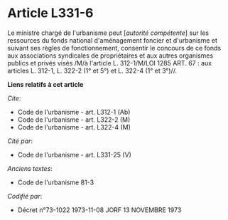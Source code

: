 # Article L331-6

Le ministre chargé de l'urbanisme peut [*autorité compétente*] sur les ressources du fonds national d'aménagement foncier et
d'urbanisme et suivant ses règles de fonctionnement, consentir le concours de ce fonds aux associations syndicales de
propriétaires et aux autres organismes publics et privés visés /M/à l'article L. 312-1/M/LOI  1285 ART. 67 : aux articles L.
312-1, L. 322-2 (1° et 5°) et L. 322-4 (1° et 3°)//.

**Liens relatifs à cet article**

_Cite_:

  - Code de l'urbanisme - art. L312-1 (Ab)
  - Code de l'urbanisme - art. L322-2 (M)
  - Code de l'urbanisme - art. L322-4 (M)

_Cité par_:

  - Code de l'urbanisme - art. L331-25 (V)

_Anciens textes_:

  - Code de l'urbanisme 81-3

_Codifié par_:

  - Décret n°73-1022 1973-11-08 JORF 13 NOVEMBRE 1973
